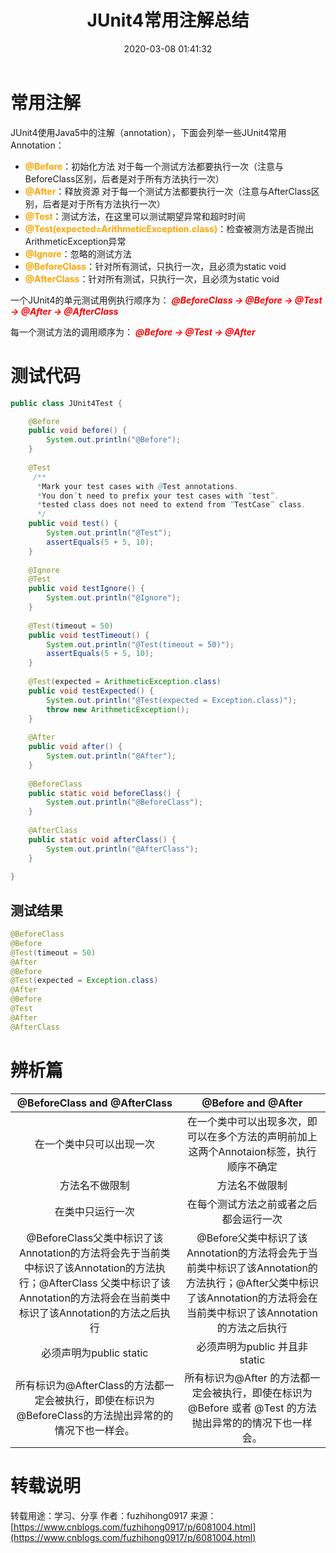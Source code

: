﻿---
title: JUnit4常用注解总结
date: 2020-03-08 01:41:32
summary: 本文归纳总结JUnit4常用注解。
tags:
- Java
- JUnit
categories:
- Java
---

# 常用注解

JUnit4使用Java5中的注解（annotation），下面会列举一些JUnit4常用Annotation：
- <font color="orange">**@Before**</font>：初始化方法   对于每一个测试方法都要执行一次（注意与BeforeClass区别，后者是对于所有方法执行一次）
- <font color="orange">**@After**</font>：释放资源  对于每一个测试方法都要执行一次（注意与AfterClass区别，后者是对于所有方法执行一次）
- <font color="orange">**@Test**</font>：测试方法，在这里可以测试期望异常和超时时间 
- <font color="orange">**@Test(expected=ArithmeticException.class)**</font>：检查被测方法是否抛出ArithmeticException异常 
- <font color="orange">**@Ignore**</font>：忽略的测试方法 
- <font color="orange">**@BeforeClass**</font>：针对所有测试，只执行一次，且必须为static void 
- <font color="orange">**@AfterClass**</font>：针对所有测试，只执行一次，且必须为static void 

一个JUnit4的单元测试用例执行顺序为：
*<font color="red">**@BeforeClass → @Before → @Test → @After → @AfterClass**</font>*

每一个测试方法的调用顺序为： *<font color="red">**@Before → @Test → @After**</font>*

# 测试代码

```java
public class JUnit4Test {   

    @Before  
    public void before() {   
        System.out.println("@Before");   
    }   
    
    @Test  
     /**  
      *Mark your test cases with @Test annotations.   
      *You don’t need to prefix your test cases with “test”.  
      *tested class does not need to extend from “TestCase” class.  
      */  
    public void test() {   
        System.out.println("@Test");   
        assertEquals(5 + 5, 10);   
    }   
    
    @Ignore  
    @Test  
    public void testIgnore() {   
        System.out.println("@Ignore");   
    }   
    
    @Test(timeout = 50)   
    public void testTimeout() {   
        System.out.println("@Test(timeout = 50)");   
        assertEquals(5 + 5, 10);   
    }   
    
    @Test(expected = ArithmeticException.class)   
    public void testExpected() {   
        System.out.println("@Test(expected = Exception.class)");   
        throw new ArithmeticException();   
    }   
    
    @After  
    public void after() {   
        System.out.println("@After");   
    }   
    
    @BeforeClass  
    public static void beforeClass() {   
        System.out.println("@BeforeClass");   
    }
    
    @AfterClass  
    public static void afterClass() {   
        System.out.println("@AfterClass");   
    }
    
}
```

## 测试结果

```java
@BeforeClass 
@Before 
@Test(timeout = 50) 
@After 
@Before 
@Test(expected = Exception.class) 
@After 
@Before 
@Test 
@After 
@AfterClass 
```

# 辨析篇

|@BeforeClass and @AfterClass 	|@Before and @After|
|:----:|:----:|
|在一个类中只可以出现一次 	|在一个类中可以出现多次，即可以在多个方法的声明前加上这两个Annotaion标签，执行顺序不确定|
|方法名不做限制 	|方法名不做限制|
|在类中只运行一次 	|在每个测试方法之前或者之后都会运行一次|
|@BeforeClass父类中标识了该Annotation的方法将会先于当前类中标识了该Annotation的方法执行；@AfterClass 父类中标识了该Annotation的方法将会在当前类中标识了该Annotation的方法之后执行|@Before父类中标识了该Annotation的方法将会先于当前类中标识了该Annotation的方法执行；@After父类中标识了该Annotation的方法将会在当前类中标识了该Annotation的方法之后执行|
|必须声明为public static 	|必须声明为public 并且非static|
|所有标识为@AfterClass的方法都一定会被执行，即使在标识为@BeforeClass的方法抛出异常的的情况下也一样会。 	|所有标识为@After 的方法都一定会被执行，即使在标识为 @Before 或者 @Test 的方法抛出异常的的情况下也一样会。|

# 转载说明

转载用途：学习、分享
作者：fuzhihong0917
来源：[https://www.cnblogs.com/fuzhihong0917/p/6081004.html](https://www.cnblogs.com/fuzhihong0917/p/6081004.html)
